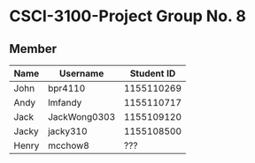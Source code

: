 # CSCI-3100-Project Group No. 8

## Member
|Name|Username|Student ID|
|---|---|---
|John|bpr4110|1155110269
|Andy|lmfandy|1155110717
|Jack|JackWong0303|1155109120
|Jacky|jacky310|1155108500
|Henry|mcchow8|???
